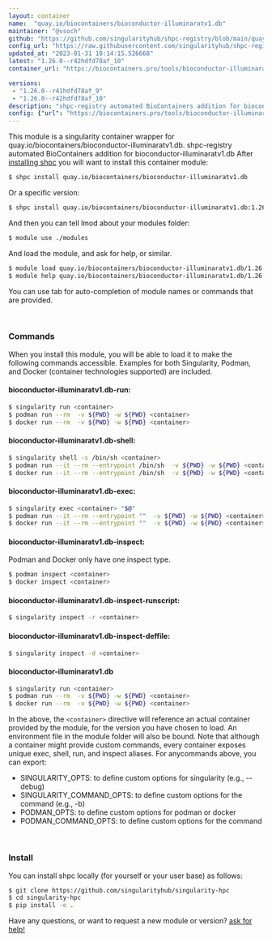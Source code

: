 ```yaml
---
layout: container
name:  "quay.io/biocontainers/bioconductor-illuminaratv1.db"
maintainer: "@vsoch"
github: "https://github.com/singularityhub/shpc-registry/blob/main/quay.io/biocontainers/bioconductor-illuminaratv1.db/container.yaml"
config_url: "https://raw.githubusercontent.com/singularityhub/shpc-registry/main/quay.io/biocontainers/bioconductor-illuminaratv1.db/container.yaml"
updated_at: "2023-01-31 18:14:15.526668"
latest: "1.26.0--r42hdfd78af_10"
container_url: "https://biocontainers.pro/tools/bioconductor-illuminaratv1.db"

versions:
 - "1.26.0--r41hdfd78af_9"
 - "1.26.0--r42hdfd78af_10"
description: "shpc-registry automated BioContainers addition for bioconductor-illuminaratv1.db"
config: {"url": "https://biocontainers.pro/tools/bioconductor-illuminaratv1.db", "maintainer": "@vsoch", "description": "shpc-registry automated BioContainers addition for bioconductor-illuminaratv1.db", "latest": {"1.26.0--r42hdfd78af_10": "sha256:aa5f5cc633fd039cf278f9eddf69b5d2515073d662fc86ab758e18c71e6da29e"}, "tags": {"1.26.0--r41hdfd78af_9": "sha256:c388b903928c73297e546a4dbbd0b1be00424be620aba7fa89f3c45c544da77b", "1.26.0--r42hdfd78af_10": "sha256:aa5f5cc633fd039cf278f9eddf69b5d2515073d662fc86ab758e18c71e6da29e"}, "docker": "quay.io/biocontainers/bioconductor-illuminaratv1.db"}
---
```


This module is a singularity container wrapper for quay.io/biocontainers/bioconductor-illuminaratv1.db.
shpc-registry automated BioContainers addition for bioconductor-illuminaratv1.db
After [installing shpc](#install) you will want to install this container module:


```bash
$ shpc install quay.io/biocontainers/bioconductor-illuminaratv1.db
```

Or a specific version:

```bash
$ shpc install quay.io/biocontainers/bioconductor-illuminaratv1.db:1.26.0--r42hdfd78af_10
```

And then you can tell lmod about your modules folder:

```bash
$ module use ./modules
```

And load the module, and ask for help, or similar.

```bash
$ module load quay.io/biocontainers/bioconductor-illuminaratv1.db/1.26.0--r42hdfd78af_10
$ module help quay.io/biocontainers/bioconductor-illuminaratv1.db/1.26.0--r42hdfd78af_10
```

You can use tab for auto-completion of module names or commands that are provided.

<br>

### Commands

When you install this module, you will be able to load it to make the following commands accessible.
Examples for both Singularity, Podman, and Docker (container technologies supported) are included.

#### bioconductor-illuminaratv1.db-run:

```bash
$ singularity run <container>
$ podman run --rm  -v ${PWD} -w ${PWD} <container>
$ docker run --rm  -v ${PWD} -w ${PWD} <container>
```

#### bioconductor-illuminaratv1.db-shell:

```bash
$ singularity shell -s /bin/sh <container>
$ podman run --it --rm --entrypoint /bin/sh  -v ${PWD} -w ${PWD} <container>
$ docker run --it --rm --entrypoint /bin/sh  -v ${PWD} -w ${PWD} <container>
```

#### bioconductor-illuminaratv1.db-exec:

```bash
$ singularity exec <container> "$@"
$ podman run --it --rm --entrypoint ""  -v ${PWD} -w ${PWD} <container> "$@"
$ docker run --it --rm --entrypoint ""  -v ${PWD} -w ${PWD} <container> "$@"
```

#### bioconductor-illuminaratv1.db-inspect:

Podman and Docker only have one inspect type.

```bash
$ podman inspect <container>
$ docker inspect <container>
```

#### bioconductor-illuminaratv1.db-inspect-runscript:

```bash
$ singularity inspect -r <container>
```

#### bioconductor-illuminaratv1.db-inspect-deffile:

```bash
$ singularity inspect -d <container>
```



#### bioconductor-illuminaratv1.db

```bash
$ singularity run <container>
$ podman run --rm  -v ${PWD} -w ${PWD} <container>
$ docker run --rm  -v ${PWD} -w ${PWD} <container>
```


In the above, the `<container>` directive will reference an actual container provided
by the module, for the version you have chosen to load. An environment file in the
module folder will also be bound. Note that although a container
might provide custom commands, every container exposes unique exec, shell, run, and
inspect aliases. For anycommands above, you can export:

 - SINGULARITY_OPTS: to define custom options for singularity (e.g., --debug)
 - SINGULARITY_COMMAND_OPTS: to define custom options for the command (e.g., -b)
 - PODMAN_OPTS: to define custom options for podman or docker
 - PODMAN_COMMAND_OPTS: to define custom options for the command

<br>

### Install

You can install shpc locally (for yourself or your user base) as follows:

```bash
$ git clone https://github.com/singularityhub/singularity-hpc
$ cd singularity-hpc
$ pip install -e .
```

Have any questions, or want to request a new module or version? [ask for help!](https://github.com/singularityhub/singularity-hpc/issues)